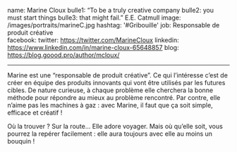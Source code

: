 name: Marine Cloux
bulle1: “To be a truly creative company
bulle2: you must start things
bulle3: that might fail.” E.E. Catmull
image: /images/portraits/marineC.jpg
hashtag: '#Gribouille'
job: Responsable de produit créative  
facebook: 
twitter: https://twitter.com/MarineCloux
linkedin: https://www.linkedin.com/in/marine-cloux-65648857
blog: https://blog.goood.pro/author/mcloux/

---

Marine est une “responsable de produit créative”. Ce qui l’intéresse c’est de créer en équipe des produits innovants qui vont être utilisés par les futures cibles. De nature curieuse, à chaque problème elle cherchera la bonne méthode pour répondre au mieux au problème rencontré. Par contre, elle n’aime pas les machines à gaz : avec Marine, il faut que ça soit simple, efficace et créatif ! 

Où la trouver ? Sur la route... Elle adore voyager. Mais où qu’elle soit, vous pourrez la repérer facilement : elle aura toujours avec elle au moins un bouquin ! 
